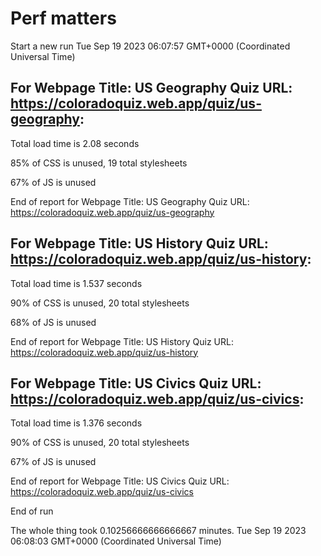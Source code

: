 # Perf matters


Start a new run
Tue Sep 19 2023 06:07:57 GMT+0000 (Coordinated Universal Time)








## For Webpage Title: US Geography Quiz URL: https://coloradoquiz.web.app/quiz/us-geography: 


Total load time is 2.08 seconds


85% of CSS is unused, 19 total stylesheets


67% of JS is unused


End of report for Webpage Title: US Geography Quiz URL: https://coloradoquiz.web.app/quiz/us-geography




## For Webpage Title: US History Quiz URL: https://coloradoquiz.web.app/quiz/us-history: 


Total load time is 1.537 seconds


90% of CSS is unused, 20 total stylesheets


68% of JS is unused


End of report for Webpage Title: US History Quiz URL: https://coloradoquiz.web.app/quiz/us-history




## For Webpage Title: US Civics Quiz URL: https://coloradoquiz.web.app/quiz/us-civics: 


Total load time is 1.376 seconds


90% of CSS is unused, 20 total stylesheets


67% of JS is unused


End of report for Webpage Title: US Civics Quiz URL: https://coloradoquiz.web.app/quiz/us-civics


End of run


The whole thing took 0.10256666666666667 minutes.
Tue Sep 19 2023 06:08:03 GMT+0000 (Coordinated Universal Time)




